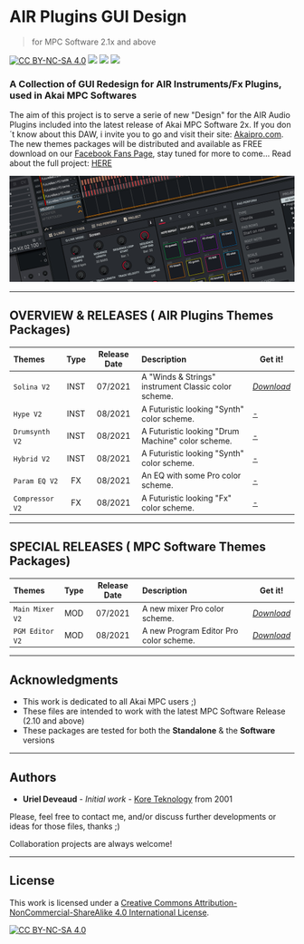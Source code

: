 # AIR Plugins GUI Design 
> for MPC Software 2.1x and above 

[![CC BY-NC-SA 4.0][cc-by-nc-sa-shield]][cc-by-nc-sa] <img src="https://img.shields.io/badge/Code-XML-blue.svg" /> <img src="https://img.shields.io/badge/Images-PNG-purple.svg" /> <img src="https://img.shields.io/badge/AKAI-AIR Plugins-red.svg" />

### A Collection of GUI Redesign for AIR Instruments/Fx Plugins, used in Akai MPC Softwares

The aim of this project is to serve a serie of new "Design" for the AIR Audio Plugins included into the latest release of Akai MPC Software 2x. If you don´t know about this DAW, i invite you to go and visit their site: [Akaipro.com](https://www.akaipro.com/mpc-software). 
The new themes packages will be distributed and available as FREE download on our [Facebook Fans Page](https://www.facebook.com/groups/2455369201273499), stay tuned for more to come... Read about the full project: [HERE](PROJECT.md)

![logo](https://github.com/KoreTeknology/AIR-Plugins-GUI-Design-for-MPC-Software/blob/main/Documentation/images/header_project.png)


---

## OVERVIEW & RELEASES  ( AIR Plugins Themes Packages) 

| Themes | Type | Release Date | Description | Get it! |
| :--- | :---: | :---: | :--- | --- |
| `Solina V2` | INST | 07/2021 | A "Winds & Strings" instrument Classic color scheme. | *[Download]()* |
| `Hype V2` | INST | 08/2021 | A Futuristic looking "Synth" color scheme. | [-]()|
| `Drumsynth V2` | INST | 08/2021 | A Futuristic looking "Drum Machine" color scheme. | [-]()|
| `Hybrid V2` | INST | 08/2021 | A Futuristic looking "Synth" color scheme. | [-]()|
| `Param EQ V2` | FX | 08/2021 | An EQ with some Pro color scheme. | [-]()|
| `Compressor V2` | FX | 08/2021 | A Futuristic looking "Fx" color scheme. | [-]()|

---

## SPECIAL RELEASES  ( MPC Software Themes Packages) 

| Themes | Type | Release Date | Description | Get it! |
| :--- | :---: | :---: | :--- | --- |
| `Main Mixer V2` | MOD | 07/2021 | A new mixer Pro color scheme. | *[Download]()* |
| `PGM Editor V2` | MOD | 08/2021 | A new Program Editor Pro color scheme. | *[Download]()* |

---

## Acknowledgments

* This work is dedicated to all Akai MPC users ;)
* These files are intended to work with the latest MPC Software Release (2.10 and above)
* These packages are tested for both  the **Standalone** & the **Software** versions

---

## Authors

* **Uriel Deveaud** - *Initial work* - [Kore Teknology](https://github.com/KoreTeknology) from 2001

Please, feel free to contact me, and/or discuss further developments or ideas for those files, thanks ;)

Collaboration projects are always welcome!

---

## License

This work is licensed under a
[Creative Commons Attribution-NonCommercial-ShareAlike 4.0 International License][cc-by-nc-sa].

[![CC BY-NC-SA 4.0][cc-by-nc-sa-image]][cc-by-nc-sa]

[cc-by-nc-sa]: http://creativecommons.org/licenses/by-nc-sa/4.0/
[cc-by-nc-sa-image]: https://licensebuttons.net/l/by-nc-sa/4.0/88x31.png
[cc-by-nc-sa-shield]: https://img.shields.io/badge/License-CC%20BY--NC--SA%204.0-lightgrey.svg

